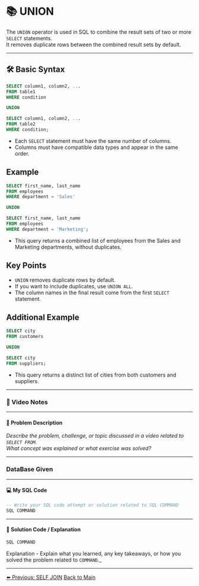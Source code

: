 <!-- markdownlint-disable MD033 -->
<!-- markdownlint-disable MD004 -->

# 📚 UNION

The `UNION` operator is used in SQL to combine the result sets of two or more `SELECT` statements.  
It removes duplicate rows between the combined result sets by default.

---

## 🛠️ Basic Syntax

```sql
SELECT column1, column2, ...
FROM table1
WHERE condition

UNION

SELECT column1, column2, ...
FROM table2
WHERE condition;
```

- Each `SELECT` statement must have the same number of columns.
- Columns must have compatible data types and appear in the same order.

## Example

```sql
SELECT first_name, last_name
FROM employees
WHERE department = 'Sales'

UNION

SELECT first_name, last_name
FROM employees
WHERE department = 'Marketing';
```

- This query returns a combined list of employees from the Sales and Marketing departments, without duplicates.

## Key Points

- `UNION` removes duplicate rows by default.
- If you want to include duplicates, use `UNION ALL`.
- The column names in the final result come from the first `SELECT` statement.

## Additional Example

```sql
SELECT city
FROM customers

UNION

SELECT city
FROM suppliers;
```

- This query returns a distinct list of cities from both customers and suppliers.

---

### 🎥 Video Notes

---

#### 📝 Problem Description

_Describe the problem, challenge, or topic discussed in a video related to `SELECT FROM`._  
_What concept was explained or what exercise was solved?_

---

### DataBase Given

---

#### 💻 My SQL Code

```sql
-- Write your SQL code attempt or solution related to SQL COMMAND
SQL COMMAND
```

---

#### 🧠 Solution Code / Explanation

```sql
SQL COMMAND
```

Explanation - Explain what you learned, any key takeaways, or how you solved the problem related to `COMMAND`._

---

[⬅️ Previous: SELF JOIN](selfjoin.md)   [Back to Main](../../README.md)
